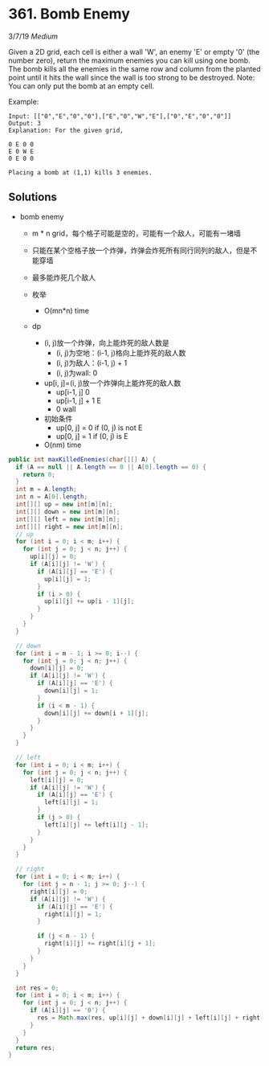 # 361. Bomb Enemy
3/7/19
*Medium*

Given a 2D grid, each cell is either a wall 'W', an enemy 'E' or empty '0' (the number zero), return the maximum enemies you can kill using one bomb.
The bomb kills all the enemies in the same row and column from the planted point until it hits the wall since the wall is too strong to be destroyed.
Note: You can only put the bomb at an empty cell.

Example:
```
Input: [["0","E","0","0"],["E","0","W","E"],["0","E","0","0"]]
Output: 3
Explanation: For the given grid,

0 E 0 0
E 0 W E
0 E 0 0

Placing a bomb at (1,1) kills 3 enemies.
```

## Solutions
- bomb enemy
  - m * n grid，每个格子可能是空的，可能有一个敌人，可能有一堵墙
  - 只能在某个空格子放一个炸弹，炸弹会炸死所有同行同列的敌人，但是不能穿墙
  - 最多能炸死几个敌人

  - 枚举
    - O(mn*n) time
  - dp
    - (i, j)放一个炸弹，向上能炸死的敌人数是
      - (i, j)为空地：(i-1, j)格向上能炸死的敌人数
      - (i, j)为敌人：(i-1, j) + 1
      - (i, j)为wall: 0
    - up[i, j]=(i, j)放一个炸弹向上能炸死的敌人数
      - up[i-1, j] 0
      - up[i-1, j] + 1 E
      - 0 wall
    - 初始条件
      - up[0, j] = 0 if (0, j) is not E
      - up[0, j] = 1 if (0, j) is E
    - O(nm) time

```Java
public int maxKilledEnemies(char[][] A) {
  if (A == null || A.length == 0 || A[0].length == 0) {
    return 0;
  }
  int m = A.length;
  int n = A[0].length;
  int[][] up = new int[m][n];
  int[][] down = new int[m][n];
  int[][] left = new int[m][n];
  int[][] right = new int[m][n];
  // up
  for (int i = 0; i < m; i++) {
    for (int j = 0; j < n; j++) {
      up[i][j] = 0;
      if (A[i][j] != 'W') {
        if (A[i][j] == 'E') {
          up[i][j] = 1;
        }
        if (i > 0) {
          up[i][j] += up[i - 1][j];
        }
      }
    }
  }

  // down
  for (int i = m - 1; i >= 0; i--) {
    for (int j = 0; j < n; j++) {
      down[i][j] = 0;
      if (A[i][j] != 'W') {
        if (A[i][j] == 'E') {
          down[i][j] = 1;
        }
        if (i < m - 1) {
          down[i][j] += down[i + 1][j];
        }
      }
    }
  }

  // left
  for (int i = 0; i < m; i++) {
    for (int j = 0; j < n; j++) {
      left[i][j] = 0;
      if (A[i][j] != 'W') {
        if (A[i][j] == 'E') {
          left[i][j] = 1;
        }
        if (j > 0) {
          left[i][j] += left[i][j - 1];
        }
      }
    }
  }

  // right
  for (int i = 0; i < m; i++) {
    for (int j = n - 1; j >= 0; j--) {
      right[i][j] = 0;
      if (A[i][j] != 'W') {
        if (A[i][j] == 'E') {
          right[i][j] = 1;
        }

        if (j < n - 1) {
          right[i][j] += right[i][j + 1];
        }
      }
    }
  }

  int res = 0;
  for (int i = 0; i < m; i++) {
    for (int j = 0; j < n; j++) {
      if (A[i][j] == '0') {
        res = Math.max(res, up[i][j] + down[i][j] + left[i][j] + right[i][j]);
      }
    }
  }
  return res;
}
```

